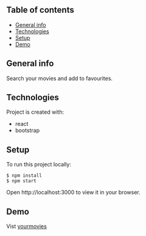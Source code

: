 ## Table of contents
* [General info](#general-info)
* [Technologies](#technologies)
* [Setup](#setup)
* [Demo](#demo)

## General info
Search your movies and add to favourites.

## Technologies
Project is created with:
* react
* bootstrap
	
## Setup
To run this project locally:
```
$ npm install
$ npm start
```
Open http://localhost:3000 to view it in your browser.

## Demo
Vist [yourmovies](https://yourmovies.vercel.app/)


